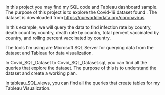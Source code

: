 In this project you may find my SQL code and Tableau dashboard sample. The purpose of this project is to explore the Covid-19 dataset found . The dataset is downloaded from https://ourworldindata.org/coronavirus. 

In this example, we will query the data to find infection rate by country, death count by country, death rate by country, total percent vaccinated by country, and rolling percent vaccinated by country. 

The tools I'm using are Microsoft SQL Server for querying data from the dataset and Tableau for data visualization.

In Covid_SQL_Dataset to Covid_SQL_Dataset.sql, you can find all the queries that explore the dataset. The purpose of this is to understand the dataset and create a working plan.

In tableau_SQL_views, you can find all the queries that create tables for my Tableau Visualization.
